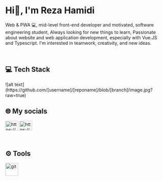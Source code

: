 <h1 align="left">Hi👋, I'm Reza Hamidi</h1>
<p align="left">Web & PWA 💻, mid-level front-end developer and motivated,
software engineering student, Always looking for new things to learn, Passionate about website and web application development, especially with Vue.JS and Typescript.
I'm interested in teamwork, creativity, and new ideas.</p>

<br />
<h2 align="left">💻 Tech Stack</h2>
![alt text](https://github.com/[username]/[reponame]/blob/[branch]/image.jpg?raw=true)


<br />

<h2 align="left">🌐 My socials</h2>
<p align="left">
<a href="https://www.linkedin.com/in/reza-hamidi-1b132723a/" target="blank"><img align="center" src="https://raw.githubusercontent.com/rahuldkjain/github-profile-readme-generator/master/src/images/icons/Social/linked-in-alt.svg" alt="https://www.linkedin.com/in/reza-hamidi-1b132723a/" height="30" width="40" /></a>
<a href="https://github.com/RezaHamidi0" target="blank"><img align="center" src="https://raw.githubusercontent.com/rahuldkjain/github-profile-readme-generator/master/src/images/icons/Social/github.svg" alt="https://github.com/RezaHamidi0" height="30" width="40" /></a>
</p>
<br />

<h2 align="left">⚙️ Tools</h2>
<p align="left">
 <a href="https://git-scm.com/" target="_blank" rel="noreferrer"> <img src="https://www.vectorlogo.zone/logos/git-scm/git-scm-icon.svg" alt="git" width="40" height="40"/> </a>
</p>

